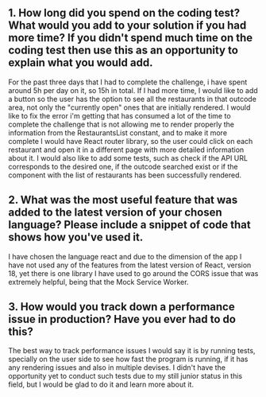 ## 1. How long did you spend on the coding test? What would you add to your solution if you had more time? If you didn't spend much time on the coding test then use this as an opportunity to explain what you would add.

For the past three days that I had to complete the challenge, i have spent around 5h per day on it, so 15h in total. If I had more time, I would like to add a button so the user has the option to see all the restaurants in that outcode area, not only the "currently open" ones that are initially rendered. I would like to fix the error i'm getting that has consumed a lot of the time to complete the challenge that is not allowing me to render properly the information from the RestaurantsList constant, and to make it more complete I would have React router library, so the user could click on each restaurant and open it in a different page with more detailed information about it. I would also like to add some tests, such as check if the API URL corresponds to the desired one, if the outcode searched exist or if the component with the list of restaurants has been successfully rendered.

## 2. What was the most useful feature that was added to the latest version of your chosen language? Please include a snippet of code that shows how you've used it.

I have chosen the language react and due to the dimension of the app I have not used any of the features from the latest version of React, version 18, yet there is one library I have used to go around the CORS issue that was extremely helpful, being that the Mock Service Worker.

## 3. How would you track down a performance issue in production? Have you ever had to do this?

The best way to track performance issues I would say it is by running tests, specially on the user side to see how fast the program is running, if it has any rendering issues and also in multiple devises. I didn't have the opportunity yet to conduct such tests due to my still junior status in this field, but I would be glad to do it and learn more about it.

